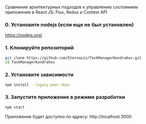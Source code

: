 Сравнение архитектурных подходов к управлению состоянием приложения в React JS: Flux, Redux и Context API
### 0. Установите nodejs (если еще не был установлен)
https://nodejs.org/

### 1. Клонируйте репозиторий

```bash
git clone https://github.com/Eternazzz/TaskManagerKondrakov.git
cd TaskManagerKondrakov
```

### 2. Установите зависимости

```bash
npm install --legacy-peer-deps
```

### 3. Запустите приложение в режиме разработки

```bash
npm start
```

Приложение будет доступно по адресу: http://localhost:3000
